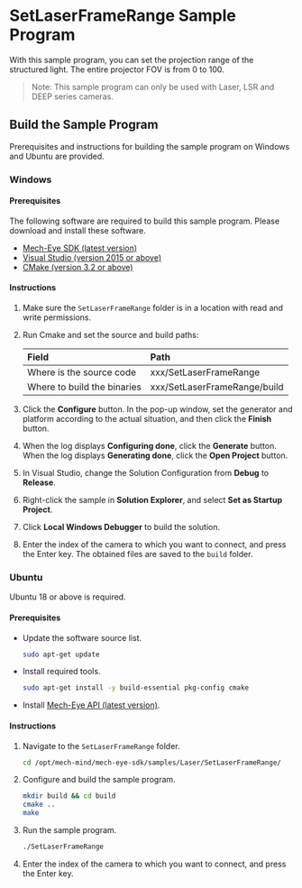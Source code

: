 # SetLaserFrameRange Sample Program

With this sample program, you can set the projection range of the structured light. The entire projector FOV is from 0 to 100.

> Note: This sample program can only be used with Laser, LSR and DEEP series cameras.

## Build the Sample Program

Prerequisites and instructions for building the sample program on Windows and Ubuntu are provided.

### Windows

#### Prerequisites

The following software are required to build this sample program. Please download and install these software.

* [Mech-Eye SDK (latest version)](https://www.mech-mind.com/download/softwaredownloading.html)
* [Visual Studio (version 2015 or above)](https://visualstudio.microsoft.com/vs/community/)
* [CMake (version 3.2 or above)](https://cmake.org/download/)

#### Instructions

1. Make sure the `SetLaserFrameRange` folder is in a location with read and write permissions.
2. Run Cmake and set the source and build paths:
   
   | Field                       | Path                         |
   | :----                       | :----                        |
   | Where is the source code    | xxx/SetLaserFrameRange       |
   | Where to build the binaries | xxx/SetLaserFrameRange/build |

3. Click the **Configure** button. In the pop-up window, set the generator and platform according to the actual situation, and then click the **Finish** button.
4. When the log displays **Configuring done**, click the **Generate** button. When the log displays **Generating done**, click the **Open Project** button.
5. In Visual Studio, change the Solution Configuration from **Debug** to **Release**.
6. Right-click the sample in **Solution Explorer**, and select **Set as Startup Project**.
7. Click **Local Windows Debugger** to build the solution.
8. Enter the index of the camera to which you want to connect, and press the Enter key. The obtained files are saved to the `build` folder.

### Ubuntu

Ubuntu 18 or above is required.

#### Prerequisites

* Update the software source list.
  
  ```bash
  sudo apt-get update
  ```

* Install required tools.
  
  ```bash
  sudo apt-get install -y build-essential pkg-config cmake
  ```

* Install [Mech-Eye API (latest version)](https://www.mech-mind.com/download/softwaredownloading.html).

#### Instructions

1. Navigate to the `SetLaserFrameRange` folder. 
   
   ```bash
   cd /opt/mech-mind/mech-eye-sdk/samples/Laser/SetLaserFrameRange/
   ```
   
2. Configure and build the sample program.

   ```bash
   mkdir build && cd build
   cmake ..
   make
   ```

3. Run the sample program.

   ```bash
   ./SetLaserFrameRange
   ```
   
4. Enter the index of the camera to which you want to connect, and press the Enter key.